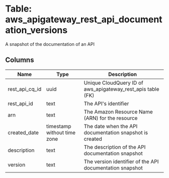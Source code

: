 
# Table: aws_apigateway_rest_api_documentation_versions
A snapshot of the documentation of an API
## Columns
| Name        | Type           | Description  |
| ------------- | ------------- | -----  |
|rest_api_cq_id|uuid|Unique CloudQuery ID of aws_apigateway_rest_apis table (FK)|
|rest_api_id|text|The API's identifier|
|arn|text|The Amazon Resource Name (ARN) for the resource|
|created_date|timestamp without time zone|The date when the API documentation snapshot is created|
|description|text|The description of the API documentation snapshot|
|version|text|The version identifier of the API documentation snapshot|
